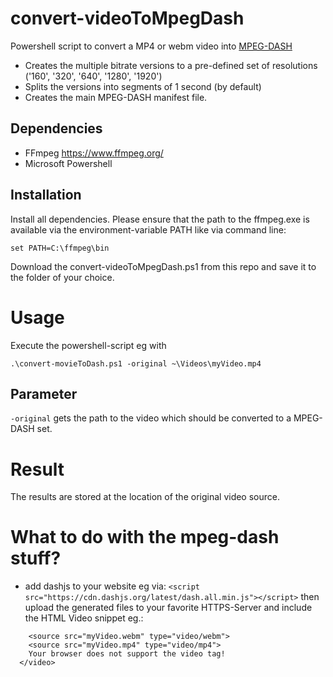 # convert-videoToMpegDash
Powershell script to convert a MP4 or webm video into [MPEG-DASH](https://en.wikipedia.org/wiki/Dynamic_Adaptive_Streaming_over_HTTP)

- Creates the multiple bitrate versions to a pre-defined set of resolutions ('160', '320', '640', '1280', '1920')
- Splits the versions into segments of 1 second (by default)
- Creates the main MPEG-DASH manifest file.

## Dependencies

- FFmpeg https://www.ffmpeg.org/
- Microsoft Powershell

## Installation
Install all dependencies.
Please ensure that the path to the ffmpeg.exe is available via the environment-variable PATH like via command line:

`set PATH=C:\ffmpeg\bin`

Download the convert-videoToMpegDash.ps1 from this repo and save it to the folder of your choice.

# Usage
Execute the powershell-script eg with

`.\convert-movieToDash.ps1 -original ~\Videos\myVideo.mp4`

## Parameter
`-original` gets the path to the video which should be converted to a MPEG-DASH set.

# Result
The results are stored at the location of the original video source.

# What to do with the mpeg-dash stuff?
- add dashjs to your website eg via:
`<script src="https://cdn.dashjs.org/latest/dash.all.min.js"></script>`
then upload the generated files to your favorite HTTPS-Server and include the HTML Video snippet eg.:

```<video data-dashjs-player="" autoplay="" src="myVideo.mpd" controls="" preload="auto">
    <source src="myVideo.webm" type="video/webm">
    <source src="myVideo.mp4" type="video/mp4">
    Your browser does not support the video tag!
  </video>
```
